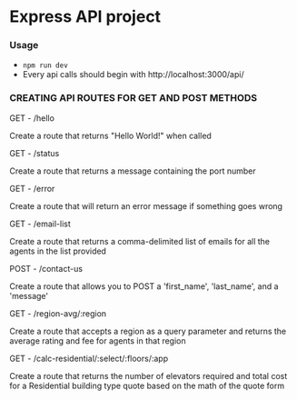 # Express API project

### Usage

- `npm run dev`
- Every api calls should begin with http://localhost:3000/api/

### CREATING API ROUTES FOR GET AND POST METHODS
GET - /hello

Create a route that returns "Hello World!" when called

 

GET - /status

Create a route that returns a message containing the port number

 

GET - /error

Create a route that will return an error message if something goes wrong

 

GET - /email-list

Create a route that returns a comma-delimited list of emails for all the agents in the list provided

 

POST - /contact-us

Create a route that allows you to POST a 'first_name', 'last_name', and a 'message'

 

GET - /region-avg/:region

Create a route that accepts a region as a query parameter and returns the average rating and fee for agents in that region

 

GET - /calc-residential/:select/:floors/:app

Create a route that returns the number of elevators required and total cost for a Residential building type quote based on the math of the quote form

